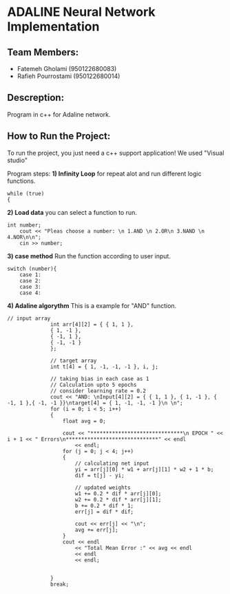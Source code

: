 # ADALINE Neural Network Implementation

## Team Members:
- Fatemeh Gholami (950122680083)
- Rafieh Pourrostami (950122680014)


## Descreption:
Program in c++ for Adaline network.

## How to Run the Project:
To run the project, you just need a c++ support application!
We used "Visual studio"

Program steps:
**1) Infinity Loop**
for repeat alot and run different logic functions.

  
	while (true)
	{
**2) Load data**
you can select a function to run.

    int number;
		cout << "Pleas choose a number: \n 1.AND \n 2.OR\n 3.NAND \n 4.NOR\n\n";
		cin >> number;

**3) case method**
Run the function according to user input.

    switch (number){
		case 1:
		case 2:
		case 3:
		case 4:

**4) Adaline algorythm**
This is a example for "AND" function.

    // input array 
				  int arr[4][2] = { { 1, 1 },
				  { 1, -1 },
				  { -1, 1 },
				  { -1, -1 }
				  };

				  // target array 
				  int t[4] = { 1, -1, -1, -1 }, i, j;

				  // taking bias in each case as 1 
				  // Calculation upto 5 epochs 
				  // consider learning rate = 0.2 
				  cout << "AND: \nInput[4][2] = { { 1, 1 }, { 1, -1 }, { -1, 1 },{ -1, -1 }}\ntarget[4] = { 1, -1, -1, -1 }\n \n";
				  for (i = 0; i < 5; i++)
				  {
					  float avg = 0;

					  cout << "******************************\n EPOCH " << i + 1 << " Errors\n******************************" << endl
						  << endl;
					  for (j = 0; j < 4; j++)
					  {
						  // calculating net input 
						  yi = arr[j][0] * w1 + arr[j][1] * w2 + 1 * b;
						  dif = t[j] - yi;

						  // updated weights 
						  w1 += 0.2 * dif * arr[j][0];
						  w2 += 0.2 * dif * arr[j][1];
						  b += 0.2 * dif * 1;
						  err[j] = dif * dif;

						  cout << err[j] << "\n";
						  avg += err[j];
					  }
					  cout << endl
						  << "Total Mean Error :" << avg << endl
						  << endl
						  << endl;


				  }
				  break;

